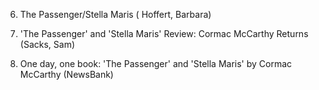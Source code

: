 


6. The Passenger/Stella Maris ( Hoffert, Barbara)

7. 'The Passenger' and 'Stella Maris' Review: Cormac McCarthy Returns (Sacks, Sam)

8. One day, one book: 'The Passenger' and 'Stella Maris' by Cormac McCarthy (NewsBank)